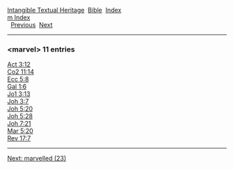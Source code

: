 [Intangible Textual Heritage](../../index)  [Bible](../index) 
[Index](index)   
[m Index](_m_)  
  [Previous](c07172)  [Next](c07174) 

------------------------------------------------------------------------

### &lt;marvel&gt; 11 entries

[Act 3:12](../kjv/act003.htm#012)  
[Co2 11:14](../kjv/co2011.htm#014)  
[Ecc 5:8](../kjv/ecc005.htm#008)  
[Gal 1:6](../kjv/gal001.htm#006)  
[Jo1 3:13](../kjv/jo1003.htm#013)  
[Joh 3:7](../kjv/joh003.htm#007)  
[Joh 5:20](../kjv/joh005.htm#020)  
[Joh 5:28](../kjv/joh005.htm#028)  
[Joh 7:21](../kjv/joh007.htm#021)  
[Mar 5:20](../kjv/mar005.htm#020)  
[Rev 17:7](../kjv/rev017.htm#007)  

------------------------------------------------------------------------

[Next: marvelled (23)](c07174)
